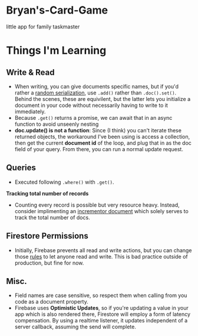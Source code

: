 # Bryan's-Card-Game
little app for family taskmaster


# Things I'm Learning




## Write & Read
- When writing, you can give documents specific names, but if you'd rather a [random serialization](https://firebase.google.com/docs/firestore/manage-data/add-data#add_a_document), use ```.add()``` rather than ```.doc().set()```. Behind the scenes, these are equivilent, but the latter lets you initialize a document in your code without necessarily having to write to it immediately.
- Because ```.get()``` returns a promise, we can await that in an async function to avoid unseenly nesting
- **doc.update() is not a function**: Since (I think) you can't iterate these returned objects, the workaround I've been using is access a collection, then get the current **document id** of the loop, and plug that in as the doc field of your query. From there, you can run a normal update request. 


## Queries
- Executed following ```.where()``` with ```.get()```.

**Tracking total number of records**
- Counting every record is possible but very resource heavy. Instead, consider implimenting an [incrementor document](https://firebase.googleblog.com/2019/03/increment-server-side-cloud-firestore.html) which solely serves to track the total number of docs.


## Firestore Permissions
- Initially, Firebase prevents all read and write actions, but you can change those [rules](https://firebase.google.com/docs/firestore/security/get-started#allow-all) to let anyone read and write. This is bad practice outside of production, but fine for now.





## Misc.
- Field names are case sensitive, so respect them when calling from you code as a document property.
- Firebase uses **Optimistic Updates**, so if you're updating a value in your app which is also rendered there, Firestore will employ a form of latency compensation. By using a realtime listener, it updates independent of a server callback, assuming the send will complete.